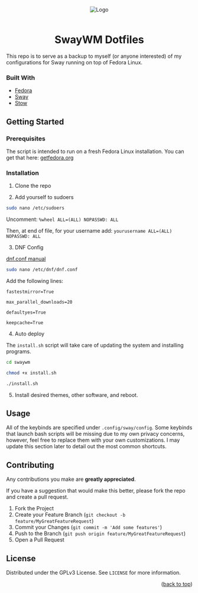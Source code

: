 <div id="top"></div>

<!-- HEADER -->
<br />
<div align="center">
    <img src="https://swaywm.org/logo.png" alt="Logo">
    <br />
    <br />
    <h1 align="center">SwayWM Dotfiles</h1>
  </p>
</div>

<!-- ABOUT -->
This repo is to serve as a backup to myself (or anyone interested) of my configurations for Sway running on top of Fedora Linux. 

### Built With

* [Fedora](https://getfedora.org/)
* [Sway](https://github.com/swaywm/sway)
* [Stow](https://www.gnu.org/software/stow/)

<!-- GETTING STARTED -->
## Getting Started

### Prerequisites

The script is intended to run on a fresh Fedora Linux installation. You can get that here: [getfedora.org](https://getfedora.org/)

### Installation

1. Clone the repo

2. Add yourself to sudoers

```bash
sudo nano /etc/sudoers
```
Uncomment: `%wheel ALL=(ALL) NOPASSWD: ALL`

Then, at end of file, for your username add: `yourusername ALL=(ALL) NOPASSWD: ALL`

3. DNF Config

[dnf.conf manual](https://man7.org/linux/man-pages/man5/dnf.conf.5.html)

```bash
sudo nano /etc/dnf/dnf.conf
```

Add the following lines:

`fastestmirror=True`

`max_parallel_downloads=20`

`defaultyes=True`

`keepcache=True`

4. Auto deploy

The `install.sh` script will take care of updating the system and installing programs. 

```bash
cd swaywm
```

```bash
chmod +x install.sh
```

```bash
./install.sh
```

5. Install desired themes, other software, and reboot.

<!-- USAGE EXAMPLES -->
## Usage

All of the keybinds are specified under `.config/sway/config`. Some keybinds that launch bash scripts will be missing due to my own privacy concerns, however, feel free to replace them with your own customizations. I may update this section later to detail out the most common shortcuts.

<!-- CONTRIBUTING -->
## Contributing

Any contributions you make are **greatly appreciated**.

If you have a suggestion that would make this better, please fork the repo and create a pull request.

1. Fork the Project
2. Create your Feature Branch (`git checkout -b feature/MyGreatFeatureRequest`)
3. Commit your Changes (`git commit -m 'Add some features'`)
4. Push to the Branch (`git push origin feature/MyGreatFeatureRequest`)
5. Open a Pull Request

<!-- LICENSE -->
## License

Distributed under the GPLv3 License. See `LICENSE` for more information.

<p align="right">(<a href="#top">back to top</a>)</p>
